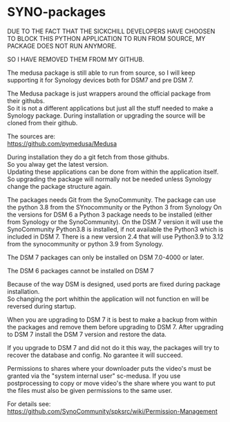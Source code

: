 # SYNO-packages
DUE TO THE FACT THAT THE SICKCHILL DEVELOPERS HAVE CHOOSEN TO BLOCK THIS PYTHON APPLICATION TO RUN FROM SOURCE, MY PACKAGE DOES NOT RUN ANYMORE.

SO I HAVE REMOVED THEM FROM MY GITHUB.


The medusa package is still able to run from source, so I will keep supporting it for Synology devices both for DSM7 and pre DSM 7.

The Medusa package is just wrappers around the official package from their githubs.  
So it is not a different applications but just all the stuff needed to make a Synology package.
During installation or upgrading the source will be cloned from their github.

The sources are:  
https://github.com/pymedusa/Medusa  

During installation they do a git fetch from those githubs.  
So you alway get the latest version.  
Updating these applications can be done from within the application itself.
So upgrading the package will normally not be needed unless Synology change the package structure again.

The packages needs Git from the SynoCommunity.
The package can use the python 3.8 from the SYnocommunity or the Python 3 from Synology
On the versions for DSM 6 a Python 3 package needs to be installed (either from Synology or the SynoCommunity).
On the DSM 7 version it will use the SynoCommunity Python3.8 is installed, if not available the Python3 which is included in DSM 7. 
There is a new version 2.4 that will use Python3.9 to 3.12 from the synocommunity or python 3.9 from Synology.

The DSM 7 packages can only be installed on DSM 7.0-4000 or later.

The DSM 6 packages cannot be installed on DSM 7
  
Because of the way DSM is designed, used ports are fixed during package installation.  
So changing the port whithin the application will not function en will be reversed during startup.

When you are upgrading to DSM 7 it is best to make a backup from within the packages and remove them before upgrading to DSM 7.
After upgrading to DSM 7 install the DSM 7 version and restore the data.

If you upgrade to DSM 7 and did not do it this way, the packages will try to recover the database and config.
No garantee it will succeed.

Permissions to shares where your downloader puts the video's must be granted via the "system internal user" sc-medusa.
If you use postprocessing to copy or move video's the share where you want to put the files must also be given permissions to the same user.

For details see:
https://github.com/SynoCommunity/spksrc/wiki/Permission-Management
